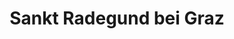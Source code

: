 ---
title: Sankt Radegund bei Graz
url: /sankt-radegund-bei-graz/
latitude: 47.181
longitude: 15.49
---